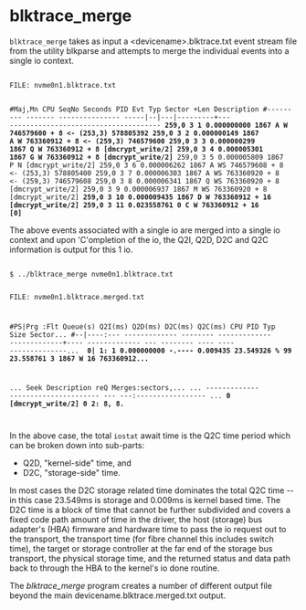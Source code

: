 # blktrace_merge


<code>blktrace_merge</code> takes as input a &lt;devicename>.blktrace.txt event stream file from the utility blkparse and attempts to merge the individual events into a single io context.

<code>
FILE: nvme0n1.blktrace.txt
  
#Maj,Mn CPU   SeqNo     Seconds     PID  Evt Typ Sector   +Len Description
#------ --- ------- --------------- -----|--|---|---------+--- -------------------------------------
<b>259,0    3        1     0.000000000  1867  A   W 746579600 + 8 <- (253,3) 578805392</b>
<b>259,0    3        2     0.000000149  1867  A   W 763360912 + 8 <- (259,3) 746579600</b>
<b>259,0    3        3     0.000000299  1867  Q   W 763360912 + 8 [dmcrypt_write/2]</b>
<b>259,0    3        4     0.000005301  1867  G   W 763360912 + 8 [dmcrypt_write/2]</b>
259,0    3        5     0.000005809  1867  P   N [dmcrypt_write/2]
259,0    3        6     0.000006262  1867  A  WS 746579608 + 8 <- (253,3) 578805400
259,0    3        7     0.000006303  1867  A  WS 763360920 + 8 <- (259,3) 746579608
259,0    3        8     0.000006341  1867  Q  WS 763360920 + 8 [dmcrypt_write/2]
259,0    3        9     0.000006937  1867  M  WS 763360920 + 8 [dmcrypt_write/2]
<b>259,0    3       10     0.000009435  1867  D   W 763360912 + 16 [dmcrypt_write/2]</b>
<b>259,0    3       11     0.023558761     0  C   W 763360912 + 16 [0]</b>
</code>

The above events associated with a single io are merged into a single io context and upon 'C'ompletion of the io, the Q2I, Q2D, D2C and Q2C information is output for this 1 io.

<code>
$ ../blktrace_merge nvme0n1.blktrace.txt

FILE: nvme0n1.blktrace.merged.txt

#PS|Prg :Flt   Queue(s)     Q2I(ms)   Q2D(ms)       D2C(ms)            Q2C(ms)     CPU      PID Typ  Size         Sector...
#--|----:--- ------------- -------- ------------- -------------+---- ------------- --- -------- ---- ---- --------------... 
<b>  0|   1:  1   0.000000000   -.----      0.009435     23.549326 % 99     23.558761   3     1867 W      16      763360912...</b>

 ...          Seek        Description            reQ Merges:sectors,...
 ...        ------------- ---------------------- --- ---:-----------------
 ...                    <b>0 [dmcrypt_write/2]        0   2:  8,  8.</b>
         
</code>

In the above case, the total <code>iostat</code> await time is the Q2C time period which can be broken down into sub-parts:
<ul><li>Q2D, "kernel-side" time, and</li>
<li>D2C, "storage-side" time.</li></ul>

In most cases the D2C storage related time dominates the total Q2C time -- in this case 23.549ms is storage and 0.009ms is kernel based time.  The D2C time is a block of time that cannot be further subdivided and covers a fixed code path amount of time in the driver, the host (storage) bus adapter's (HBA) firmware and hardware time to pass the io request out to the transport, the transport time (for fibre channel this includes switch time), the target or storage controller at the far end of the storage bus transport, the physical storage time, and the returned status and data path back to through the HBA to the kernel's io done routine.

The *blktrace_merge* program creates a number of different output file beyond the main devicename.blktrace.merged.txt output.



